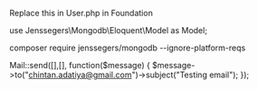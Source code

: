 
Replace this in User.php in Foundation

use Jenssegers\Mongodb\Eloquent\Model as Model;

composer require jenssegers/mongodb --ignore-platform-reqs

Mail::send([],[], function($message) { $message->to("chintan.adatiya@gmail.com")->subject("Testing email"); });
